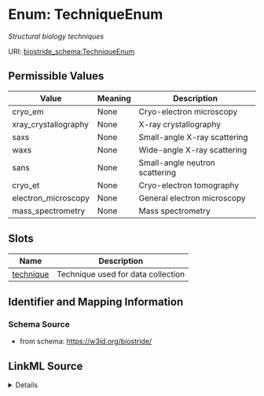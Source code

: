 # Enum: TechniqueEnum 




_Structural biology techniques_



URI: [biostride_schema:TechniqueEnum](https://w3id.org/biostride/schema/TechniqueEnum)

## Permissible Values

| Value | Meaning | Description |
| --- | --- | --- |
| cryo_em | None | Cryo-electron microscopy |
| xray_crystallography | None | X-ray crystallography |
| saxs | None | Small-angle X-ray scattering |
| waxs | None | Wide-angle X-ray scattering |
| sans | None | Small-angle neutron scattering |
| cryo_et | None | Cryo-electron tomography |
| electron_microscopy | None | General electron microscopy |
| mass_spectrometry | None | Mass spectrometry |




## Slots

| Name | Description |
| ---  | --- |
| [technique](technique.md) | Technique used for data collection |





## Identifier and Mapping Information






### Schema Source


* from schema: https://w3id.org/biostride/






## LinkML Source

<details>
```yaml
name: TechniqueEnum
description: Structural biology techniques
from_schema: https://w3id.org/biostride/
rank: 1000
permissible_values:
  cryo_em:
    text: cryo_em
    description: Cryo-electron microscopy
  xray_crystallography:
    text: xray_crystallography
    description: X-ray crystallography
  saxs:
    text: saxs
    description: Small-angle X-ray scattering
  waxs:
    text: waxs
    description: Wide-angle X-ray scattering
  sans:
    text: sans
    description: Small-angle neutron scattering
  cryo_et:
    text: cryo_et
    description: Cryo-electron tomography
  electron_microscopy:
    text: electron_microscopy
    description: General electron microscopy
  mass_spectrometry:
    text: mass_spectrometry
    description: Mass spectrometry

```
</details>